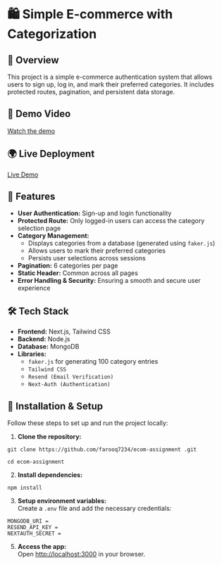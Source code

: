 # 🛍️ Simple E-commerce with Categorization

## 🚀 Overview

This project is a simple e-commerce authentication system that allows users to sign up, log in, and mark their preferred categories. It includes protected routes, pagination, and persistent data storage.

## 📸 Demo Video

[Watch the demo](https://www.loom.com/share/098b23bd81b642ff8c1082f6083f2144?sid=c26036d9-a5aa-4412-beaf-d7a0afbedd39)

## 🌍 Live Deployment

[Live Demo](https://e-commerce-categorization.vercel.app/)

## 📌 Features

- **User Authentication:** Sign-up and login functionality
- **Protected Route:** Only logged-in users can access the category selection page
- **Category Management:**
  - Displays categories from a database (generated using `faker.js`)
  - Allows users to mark their preferred categories
  - Persists user selections across sessions
- **Pagination:** 6 categories per page
- **Static Header:** Common across all pages
- **Error Handling & Security:** Ensuring a smooth and secure user experience

## 🛠️ Tech Stack

- **Frontend:** Next.js, Tailwind CSS
- **Backend:** Node.js
- **Database:** MongoDB
- **Libraries:**
  - `faker.js` for generating 100 category entries
  - `Tailwind CSS`
  - `Resend (Email Verification)`
  - `Next-Auth (Authentication)`

## 🎯 Installation & Setup

Follow these steps to set up and run the project locally:

1. **Clone the repository:**

```
git clone https://github.com/farooq7234/ecom-assignment .git
```

```
cd ecom-assignment
```

2. **Install dependencies:**

```
npm install
```

3. **Setup environment variables:**  
   Create a `.env` file and add the necessary credentials:

```
MONGODB_URI =
RESEND_API_KEY =
NEXTAUTH_SECRET =
```

5. **Access the app:**  
   Open [http://localhost:3000](http://localhost:3000) in your browser.
